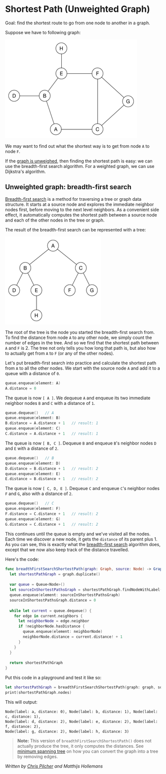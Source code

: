 # Shortest Path (Unweighted Graph)

Goal: find the shortest route to go from one node to another in a graph.

Suppose we have to following graph:

![Example graph](Images/Graph.png)

We may want to find out what the shortest way is to get from node `A` to node `F`.

If the [graph is unweighed](../Graph/), then finding the shortest path is easy: we can use the breadth-first search algorithm. For a weighted graph, we can use Dijkstra's algorithm.

## Unweighted graph: breadth-first search

[Breadth-first search](../Breadth-First%20Search/) is a method for traversing a tree or graph data structure. It starts at a source node and explores the immediate neighbor nodes first, before moving to the next level neighbors. As a convenient side effect, it automatically computes the shortest path between a source node and each of the other nodes in the tree or graph.

The result of the breadth-first search can be represented with a tree:

![The BFS tree](../Breadth-First%20Search/Images/TraversalTree.png)

The root of the tree is the node you started the breadth-first search from. To find the distance from node `A` to any other node, we simply count the number of edges in the tree. And so we find that the shortest path between `A` and `F` is 2. The tree not only tells you how long that path is, but also how to actually get from `A` to `F` (or any of the other nodes).

Let's put breadth-first search into practice and calculate the shortest path from `A` to all the other nodes. We start with the source node `A` and add it to a queue with a distance of `0`.

```swift
queue.enqueue(element: A)
A.distance = 0
```

The queue is now `[ A ]`. We dequeue `A` and enqueue its two immediate neighbor nodes `B` and `C` with a distance of `1`.

```swift
queue.dequeue()   // A
queue.enqueue(element: B)
B.distance = A.distance + 1   // result: 1
queue.enqueue(element: C)
C.distance = A.distance + 1   // result: 1
```

The queue is now `[ B, C ]`. Dequeue `B` and enqueue `B`'s neighbor nodes `D` and `E` with a distance of `2`.

```swift
queue.dequeue()   // B
queue.enqueue(element: D)
D.distance = B.distance + 1   // result: 2
queue.enqueue(element: E)
E.distance = B.distance + 1   // result: 2
```

The queue is now `[ C, D, E ]`. Dequeue `C` and enqueue `C`'s neighbor nodes `F` and `G`, also with a distance of `2`.

```swift
queue.dequeue()   // C
queue.enqueue(element: F)
F.distance = C.distance + 1   // result: 2
queue.enqueue(element: G)
G.distance = C.distance + 1   // result: 2
```

This continues until the queue is empty and we've visited all the nodes. Each time we discover a new node, it gets the `distance` of its parent plus 1. As you can see, this is exactly what the [breadth-first search](../Breadth-First%20Search/) algorithm does, except that we now also keep track of the distance travelled.

Here's the code:

```swift
func breadthFirstSearchShortestPath(graph: Graph, source: Node) -> Graph {
  let shortestPathGraph = graph.duplicate()

  var queue = Queue<Node>()
  let sourceInShortestPathsGraph = shortestPathGraph.findNodeWithLabel(label: source.label)
  queue.enqueue(element: sourceInShortestPathsGraph)
  sourceInShortestPathsGraph.distance = 0

  while let current = queue.dequeue() {
    for edge in current.neighbors {
      let neighborNode = edge.neighbor
      if !neighborNode.hasDistance {
        queue.enqueue(element: neighborNode)
        neighborNode.distance = current.distance! + 1
      }
    }
  }

  return shortestPathGraph
}
```

Put this code in a playground and test it like so:

```swift
let shortestPathGraph = breadthFirstSearchShortestPath(graph: graph, source: nodeA)
print(shortestPathGraph.nodes)
```

This will output:

	Node(label: a, distance: 0), Node(label: b, distance: 1), Node(label: c, distance: 1),
	Node(label: d, distance: 2), Node(label: e, distance: 2), Node(label: f, distance: 2),
	Node(label: g, distance: 2), Node(label: h, distance: 3)

> **Note:** This version of `breadthFirstSearchShortestPath()` does not actually produce the tree, it only computes the distances. See [minimum spanning tree](../Minimum%20Spanning%20Tree%20(Unweighted)/) on how you can convert the graph into a tree by removing edges.

*Written by [Chris Pilcher](https://github.com/chris-pilcher) and Matthijs Hollemans*
